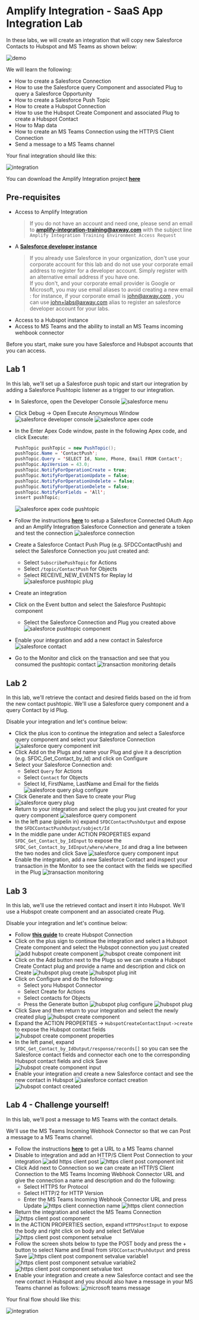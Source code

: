 # Amplify Integration - SaaS App Integration Lab

In these labs, we will create an integration that will copy new Salesforce Contacts to Hubspot and MS Teams as shown below:

![demo](images/intro-demo.gif)

We will learn the following:

* How to create a Salesforce Connection
* How to use the Salesforce query Component and associated Plug to query a Salesforce Opportunity
* How to create a Salesforce Push Topic
* How to create a Hubspot Connection
* How to use the Hubspot Create Component and associated Plug to create a Hubspot Contact
* How to Map data
* How to create an MS Teams Connection using the HTTP/S Client Connection
* Send a message to a MS Teams channel

Your final integration should like this:

  ![integration](images/intro-integration.png)

You can download the Amplify Integration project [**here**](assets/LBSFDCNewContact2Hubspot_V5_NoCreds.zip)

## Pre-requisites

* Access to Amplify Integration
  > If you do not have an account and need one, please send an email to **[amplify-integration-training@axway.com](mailto:amplify-integration-training@axway.com?subject=Amplify%20Integration%20-%20Training%20Environment%20Access%20Request&body=Hi%2C%0D%0A%0D%0ACould%20you%20provide%20me%20with%20access%20to%20an%20environment%20where%20I%20can%20practice%20the%20Amplify%20Integration%20e-Learning%20labs%20%3F%0D%0A%0D%0ABest%20Regards.%0D%0A)** with the subject line `Amplify Integration Training Environment Access Request`
* A **[Salesforce developer instance](https://developer.salesforce.com/signup)**
  > If you already use Salesforce in your organization, don't use your corporate account for this lab and do not use your corporate email address to register for a developer account. Simply register with an alternative email address if you have one. \
  If you don't, and your corporate email provider is Google or Microsoft, you may use email aliases to avoid creating a new email : for instance, if your corporate email is john@axway.com , you can use john+labs@axway.com alias to register an salesforce developer account for your labs.
* Access to a Hubspot instance
* Access to MS Teams and the ability to install an MS Teams incoming wehbook connector

Before you start, make sure you have Salesforce and Hubspot accounts that you can access.

## Lab 1

In this lab, we'll set up a Salesforce push topic and start our integration by adding a Salesforce Pushtopic listener as a trigger to our integration.

* In Salesforce, open the Developer Console
  ![salesforce menu](images/lab1-salesforce-menu.png)
* Click Debug -> Open Execute Anonymous Window
  ![salesforce developer console](images/lab1-salesforce-developer-console.png)
  ![salesforce apex code](images/lab1-salesforce-apex-code.png)
* In the Enter Apex Code window, paste in the following Apex code, and click Execute:

  ```java
  PushTopic pushTopic = new PushTopic();
  pushTopic.Name = 'ContactPush';
  pushTopic.Query = 'SELECT Id, Name, Phone, Email FROM Contact';
  pushTopic.ApiVersion = 43.0;
  pushTopic.NotifyForOperationCreate = true;
  pushTopic.NotifyForOperationUpdate = false;
  pushTopic.NotifyForOperationUndelete = false;
  pushTopic.NotifyForOperationDelete = false;
  pushTopic.NotifyForFields = 'All';
  insert pushTopic;
  ```

  ![salesforce apex code pushtopic](images/lab1-salesforce-apex-code-pushtopic.png)

* Follow the instructions [**here**](assets/salesforce-connection.md) to setup a Salesforce Connected OAuth App and an Amplify Integration Salesforce Connection and generate a token and test the connection
  ![salesforce connection](images/lab1-salesforce-connection.png)
* Create a Salesforce Contact Push Plug (e.g. SFDCContactPush) and select the Salesforce Connection you just created and:
  * Select `SubscribePushTopic` for Actions
  * Select `/topic/ContactPush` for Objects
  * Select RECEIVE_NEW_EVENTS for Replay Id
  ![salesforce pushtopic plug](images/lab1-salesforce-pushtopic-plug.png)
* Create an integration
* Click on the Event button and select the Salesforce Pushtopic component
  * Select the Salesforce Connection and Plug you created above
  ![salesforce pushtopic component](images/lab1-salesforce-pushtopic-component.png)
* Enable your integration and add a new contact in Salesforce
  ![salesforce contact](images/lab1-salesforce-contact.png)
* Go to the Monitor and click on the transaction and see that you consumed the pushtopic contact
  ![transaction monitoring details](images/lab1-transaction-monitoring-details.png)

## Lab 2

In this lab, we'll retrieve the contact and desired fields based on the id from the new contact pushtopic. We'll use a Salesforce query component and a query Contact by id Plug.

Disable your integration and let's continue below:

* Click the plus icon to continue the integration and select a Salesforce query component and select your Salesforce Connection
  ![salesforce query component init](images/lab2-salesforce-query-component-init.png)
* Click Add on the Plugs and name your Plug and give it a description (e.g. SFDC_Get_Contact_by_Id) and click on Configure
* Select your Salesforce Connection and:
  * Select `Query` for Actions
  * Select `Contact` for Objects
  * Select Id, FirstName, LastName and Email for the fields
  ![salesforce query plug configure](images/lab2-salesforce-query-plug-configure.png)
* Click Generate and then Save to create your Plug
  ![salesforce query plug](images/lab2-salesforce-query-plug.png)
* Return to your integration and select the plug you just created for your query component
  ![salesforce query component](images/lab2-salesforce-query-component.png)
* In the left pane (pipelin in) expand `SFDCContactPushOutput` and expose the `SFDCContactPushOutput/sobject/Id`
* In the middle pane under ACTION PROPERTIES expand `SFDC_Get_Contact_by_IdInput` to expose the `SFDC_Get_Contact_by_IdInput/where/where_Id` and drag a line between the two nodes and click Save
  ![salesforce query component input](images/lab2-salesforce-query-component-input.png)
* Enable the integration, add a new Salesforce Contact and inspect your transaction in the Monitor to see the contact with the fields we specified in the Plug
  ![transaction monitoring](images/lab2-transaction-monitoring.png)

## Lab 3

In this lab, we'll use the retrieved contact and insert it into Hubspot. We'll use a Hubspot create component and an associated create Plug.

Disable your integration and let's continue below:

* Follow [**this guide**](assets/hubspot-connection.md) to create  Hubspot Connection
* Click on the plus sign to continue the integration and select a Hubspot Create component and select the Hubspot connection you just created
  ![add hubspot create component](images/lab3-add-hubspot-create-component.png)
  ![hubspot create component init](images/lab3-hubspot-create-component-init.png)
* Click on the Add button next to the Plugs so we can create a Hubspot Create Contact plug and provide a name and description and click on Create
  ![hubspot plug create](images/lab3-hubspot-plug-create.png)
  ![hubspot plug init](images/lab3-hubspot-plug-init.png)
* Click on Configure and do the following:
  * Select yoru Hubspot Connector
  * Select Create for Actions
  * Select contacts for Objects
  * Press the Generate button
  ![hubspot plug configure](images/lab3-hubspot-plug-configure.png)
  ![hubspot plug](images/lab3-hubspot-plug.png)
* Click Save and then return to your integration and select the newly created plug
  ![hubspot create component](images/lab3-hubspot-create-component.png)
* Expand the ACTION PROPERTIES -> `HubspotCreateContactInput->create` to expose the Hubspot contact fields
  ![hubspot create component properties](images/lab3-hubspot-create-component-properties.png)
* In the left panel, expand `SFDC_Get_Contact_by_IdOutput/response/records[]` so you can see the Salesforce contact fields and connector each one to the corresponding Hubspot contact fields and click Save
  ![hubspot create component input](images/lab3-hubspot-create-component-input.png)
* Enable your integration and create a new Salesforce contact and see the new contact in Hubspot
  ![salesforce contact creation](images/lab3-salesforce-contact-creation.png)
  ![hubspot contact created](images/lab3-hubspot-contact-created.png)

## Lab 4 - Challenge yourself!

In this lab, we'll post a message to MS Teams with the contact details.

We'll use the MS Teams Incoming Webhook Connector so that we can Post a message to a MS Teams channel.

* Follow the instructions [**here**](https://learn.microsoft.com/en-us/microsoftteams/platform/webhooks-and-connectors/how-to/add-incoming-webhook) to get a URL to a MS Teams channel
* Disable to integration and add an HTTP/S Client Post Connection to your integration
  ![add https client post](images/lab4-add-https-client-post.png)
  ![https client post component init](images/lab4-https-client-post-component-init.png)
* Click Add next to Connection so we can create an HTTP/S Client Connection to the MS Teams Incoming Webhook Connector URL and give the connection a name and description and do the following:
  * Select HTTPS for Protocol
  * Select HTTP/2 for HTTP Version
  * Enter the MS Teams Incoming Webhook Connector URL and press Update
  ![https client connection name](images/lab4-https-client-connection-name.png)
  ![https client connection](images/lab4-https-client-connection.png)
* Return the integration and select the MS Teams Connection
  ![https client post component](images/lab4-https-client-post-component.png)
* In the ACTION PROPERTIES section, expand `HTTPSPostInput` to expose the body and right click on body and select SetValue
  ![https client post component setvalue](images/lab4-https-client-post-component-setvalue.png)
* Follow the screen shots below to type the POST body and press the + button to select Name and Email from `SFDCContactPushOutput` and press Save
  ![https client post component setvalue variable1](images/lab4-https-client-post-component-setvalue-variable1.png)
  ![https client post component setvalue variable2](images/lab4-https-client-post-component-setvalue-variable2.png)
  ![https client post component setvalue text](images/lab4-https-client-post-component-setvalue-text.png)
* Enable your integration and create a new Salesforce contact and see the new contact in Hubspot and you should also have a message in your MS Teams channel as follows:
  ![microsoft teams message](images/lab4-microsoft-teams-message.png)

Your final flow should like this:

  ![integration](images/lab4-integration.png)
  